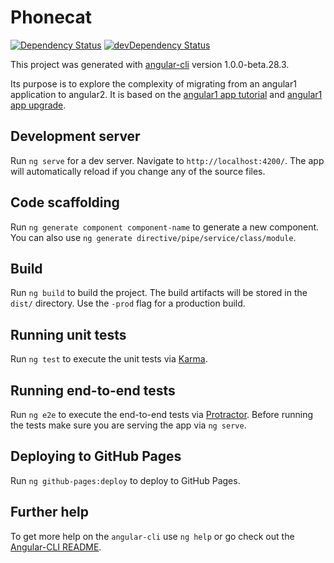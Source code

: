# Phonecat


[![Dependency Status](https://david-dm.org/ajaniv/angular-seed.svg)](https://david-dm.org/ajaniv/angular-seed)
[![devDependency Status](https://david-dm.org/ajaniv/angular-seed/dev-status.svg)](https://david-dm.org/ajaniv/angular-seed#info=devDependencies)

This project was generated with [angular-cli](https://github.com/angular/angular-cli) version 1.0.0-beta.28.3.

Its purpose is to explore the complexity of migrating from an angular1 application to angular2.
It is based on the [angular1 app tutorial](https://github.com/angular/angular-phonecat) and
[angular1 app upgrade](https://angular.io/docs/ts/latest/guide/upgrade.html#).
## Development server
Run `ng serve` for a dev server. Navigate to `http://localhost:4200/`. The app will automatically reload if you change any of the source files.

## Code scaffolding

Run `ng generate component component-name` to generate a new component. You can also use `ng generate directive/pipe/service/class/module`.

## Build

Run `ng build` to build the project. The build artifacts will be stored in the `dist/` directory. Use the `-prod` flag for a production build.

## Running unit tests

Run `ng test` to execute the unit tests via [Karma](https://karma-runner.github.io).

## Running end-to-end tests

Run `ng e2e` to execute the end-to-end tests via [Protractor](http://www.protractortest.org/).
Before running the tests make sure you are serving the app via `ng serve`.

## Deploying to GitHub Pages

Run `ng github-pages:deploy` to deploy to GitHub Pages.

## Further help

To get more help on the `angular-cli` use `ng help` or go check out the [Angular-CLI README](https://github.com/angular/angular-cli/blob/master/README.md).
